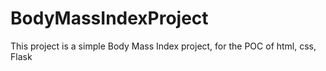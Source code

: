 # BodyMassIndexProject
This project is a simple Body Mass Index project, for the POC of html, css, Flask
